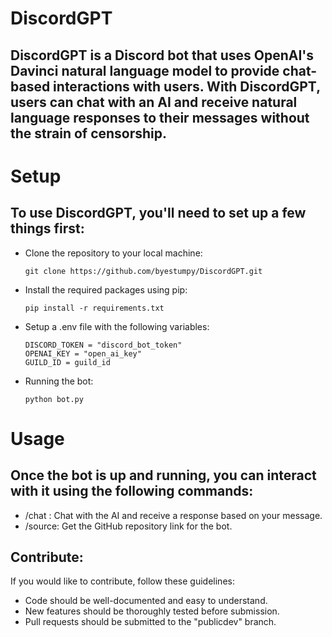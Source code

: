 # DiscordGPT
## DiscordGPT is a Discord bot that uses OpenAI's Davinci natural language model to provide chat-based interactions with users. With DiscordGPT, users can chat with an AI and receive natural language responses to their messages without the strain of censorship.

# Setup

## To use DiscordGPT, you'll need to set up a few things first:

 - Clone the repository to your local machine: 
   ```
   git clone https://github.com/byestumpy/DiscordGPT.git
   ```
 - Install the required packages using pip:
   ```
   pip install -r requirements.txt
   ```
 - Setup a .env file with the following variables:
   ```
   DISCORD_TOKEN = "discord_bot_token"
   OPENAI_KEY = "open_ai_key"
   GUILD_ID = guild_id
   ```
 - Running the bot:
   ```
   python bot.py
   ```
# Usage

## Once the bot is up and running, you can interact with it using the following commands:

- /chat <prompt>: Chat with the AI and receive a response based on your message.
- /source: Get the GitHub repository link for the bot.
 
## Contribute:
If you would like to contribute, follow these guidelines:
 - Code should be well-documented and easy to understand.
 - New features should be thoroughly tested before submission.
 - Pull requests should be submitted to the "publicdev" branch.

